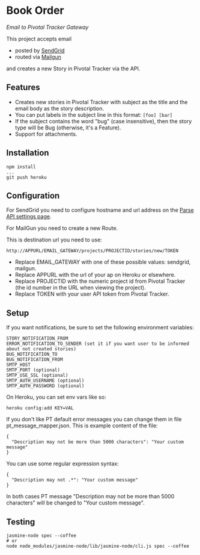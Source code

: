 # Book Order

*Email to Pivotal Tracker Gateway*

This project accepts email

* posted by [SendGrid](http://sendgrid.com)
* routed via [Mailgun](http://mailgun.org)

and creates a new Story in Pivotal Tracker via the API.

## Features

* Creates new stories in Pivotal Tracker with subject as the title and the email body as the story description.
* You can put labels in the subject line in this format: `[foo] [bar]`
* If the subject contains the word "bug" (case insensitive), then the story type will be Bug (otherwise, it's a Feature).
* Support for attachments.

## Installation

    npm install
    ...
    git push heroku

## Configuration

For SendGrid you need to configure hostname and url address on the [Parse API settings page](http://sendgrid.com/developer/reply).

For MailGun you need to create a new Route.

This is destination url you need to use:

    http://APPURL/EMAIL_GATEWAY/projects/PROJECTID/stories/new/TOKEN

* Replace EMAIL_GATEWAY with one of these possible values: sendgrid, mailgun.
* Replace APPURL with the url of your ap on Heroku or elsewhere.
* Replace PROJECTID with the numeric project id from Pivotal Tracker (the id number in the URL when viewing the project).
* Replace TOKEN with your user API token from Pivotal Tracker.

## Setup

If you want notifications, be sure to set the following environment variables:

    STORY_NOTIFICATION_FROM
    ERROR_NOTIFICATION_TO_SENDER (set it if you want user to be informed about not created stories)
    BUG_NOTIFICATION_TO
    BUG_NOTIFICATION_FROM
    SMTP_HOST
    SMTP_PORT (optional)
    SMTP_USE_SSL (optional)
    SMTP_AUTH_USERNAME (optional)
    SMTP_AUTH_PASSWORD (optional)

On Heroku, you can set env vars like so:

    heroku config:add KEY=VAL

If you don't like PT default error messages you can change them in file pt_message_mapper.json. This is example content of the file:

    {
      "Description may not be more than 5000 characters": "Your custom message"
    }

You can use some regular expression syntax:

    {
      "Description may not .*": "Your custom message"
    }

In both cases PT message "Description may not be more than 5000 characters" will be changed to "Your custom message".

## Testing

    jasmine-node spec --coffee
    # or
    node node_modules/jasmine-node/lib/jasmine-node/cli.js spec --coffee
